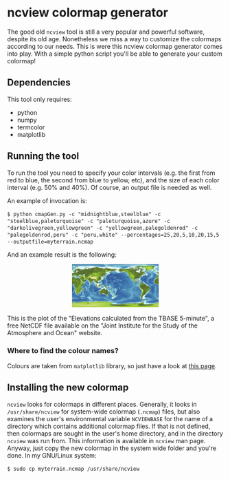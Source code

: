# ncview colormap generator

The good old `ncview` tool is still a very popular and powerful
software, despite its old age. Nonetheless we miss a way to customize
the colormaps according to our needs. This is were this ncview
colormap generator comes into play. With a simple python script you'll
be able to generate your custom colormap!

## Dependencies

This tool only requires:
- python
- numpy
- termcolor
- matplotlib

## Running the tool

To run the tool you need to specify your color intervals (e.g. the first from red to blue, the second from blue to yellow, etc), and the size of each color interval (e.g. 50% and 40%). Of course, an output file is needed as well.

An example of invocation is:

```
$ python cmapGen.py -c "midnightblue,steelblue" -c "steelblue,paleturquoise" -c "paleturquoise,azure" -c "darkolivegreen,yellowgreen" -c "yellowgreen,palegoldenrod" -c "palegoldenrod,peru" -c "peru,white" --percentages=25,20,5,10,20,15,5 --outputfile=myterrain.ncmap
```

And an example result is the following:

<p align="center">
<img src="images/elevation.png" width="40%">
</p>

This is the plot of the "Elevations calculated from the TBASE 5-minute", a free NetCDF file available on the "Joint Institute for the Study of the Atmosphere and Ocean" website.

### Where to find the colour names?

Colours are taken from `matplotlib` library, so just have a look at [this page](https://matplotlib.org/stable/gallery/color/named_colors.html).


## Installing the new colormap

`ncview` looks for colormaps in different places. Generally, it looks in `/usr/share/ncview` for system-wide colormap (`.ncmap`) files, but also examines the user's environmental variable `NCVIEWBASE` for the name of a directory which contains additional colormap files. If that is not defined, then colormaps are sought in the user's home directory, and in the directory `ncview` was run from. This information is available in `ncview` man page. Anyway, just copy the new colormap in the system wide folder and you're done. In my GNU/Linux system:

```
$ sudo cp myterrain.ncmap /usr/share/ncview
```
